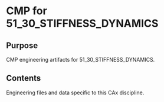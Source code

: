 # CMP for 51_30_STIFFNESS_DYNAMICS

## Purpose
CMP engineering artifacts for 51_30_STIFFNESS_DYNAMICS.

## Contents
Engineering files and data specific to this CAx discipline.
